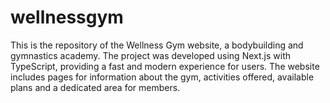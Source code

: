 # wellnessgym
This is the repository of the Wellness Gym website, a bodybuilding and gymnastics academy. The project was developed using Next.js with TypeScript, providing a fast and modern experience for users. The website includes pages for information about the gym, activities offered, available plans and a dedicated area for members.
